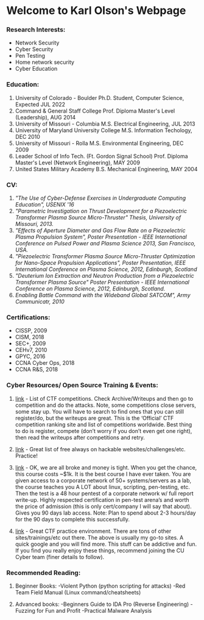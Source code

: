 # Welcome to Karl Olson's Webpage

### Research Interests:
- Network Security
- Cyber Security
- Pen Testing
- Home network security
- Cyber Education

### Education:

1. University of Colorado - Boulder
   Ph.D. Student, Computer Science, Expected JUL 2022
2. Command & General Staff College
   Prof. Diploma Master's Level (Leadership), AUG 2014
3. University of Missouri - Columbia
   M.S. Electrical Engineering, JUL 2013
4. University of Maryland University College
   M.S. Information Techology, DEC 2010
5. University of Missouri - Rolla
   M.S. Environmental Engineering, DEC 2009
6. Leader School of Info Tech. (Ft. Gordon Signal School)
   Prof. Diploma Master's Level (Network Engineering), MAY 2009
7. United States Military Academy
   B.S. Mechanical Engineering, MAY 2004

### CV:

1. _"The Use of Cyber-Defense Exercises in Undergraduate Computing Education", USENIX '16_
2. _"Parametric Investigation on Thrust Development for a Piezoelectric Transformer Plasma Source Micro-Thruster" Thesis, University of Missouri, 2013._
3. _"Effects of Aperture Diameter and Gas Flow Rate on a Piezoelectric Plasma Propulsion System", Poster Presentation - IEEE International Conference on Pulsed Power and Plasma Science 2013, San Francisco, USA._
4. _"Piezoelectric Transformer Plasma Source Micro-Thruster Optimization for Nano-Space Propulsion Applications", Poster Presentation, IEEE International Conference on Plasma Science, 2012, Edinburgh, Scotland_
5. _"Deuterium Ion Extraction and Neutron Production from a Piezoelectric Transformer Plasma Source" Poster Presentation - IEEE International Conference on Plasma Science, 2012, Edinburgh, Scotland._
6. _Enabling Battle Command with the Wideband Global SATCOM", Army Communicatr, 2010_

### Certifications:

- CISSP, 2009
- CISM, 2018
- SEC+, 2009
- CEHv7, 2010
- GPYC, 2016
- CCNA Cyber Ops, 2018
- CCNA R&S, 2018

### Cyber Resources/ Open Source Training & Events:

1. [link](https://ctftime.org/) - List of CTF competitions. Check Archive/Writeups and then go to competition and do the attacks. Note, some competitions close servers, some stay up. You will have to search to find ones that you can still register/do, but the writeups are great. This is the ‘Official’ CTF competition ranking site and list of competitions worldwide. Best thing to do is register, compete (don’t worry if you don’t even get one right), then read the writeups after competitions and retry. 

2. [link](https://www.captf.com/practice-ctf/) - Great list of free always on hackable websites/challenges/etc. Practice!

3. [link](https://www.offensive-security.com/) - OK, we are all broke and money is tight. When you get the chance, this course costs ~$1k. It is the best course I have ever taken. You are given access to a corporate network of 50+ systems/servers as a lab, the course teaches you A LOT about linux, scripting, pen-testing, etc. Then the test is a 48 hour pentest of a corporate network w/ full report write-up. Highly respected certification in pen-test arena’s and worth the price of admission (this is only cert/company I will say that about). Gives you 90 days lab access. Note: Plan to spend about 2-3 hours/day for the 90 days to complete this successfully.

4. [link](https://365.csaw.io/register) - Great CTF practice environment.
There are tons of other sites/trainings/etc out there. The above is usually my go-to sites. A quick google and you will find more. This stuff can be addictive and fun. If you find you really enjoy these things, recommend joining the CU Cyber team (finer details to follow).

### Recommended Reading:

1. Beginner Books:
-Violent Python (python scripting for attacks)
-Red Team Field Manual (Linux command/cheatsheets)

2. Advanced books:
-Beginners Guide to IDA Pro (Reverse Engineering)
-Fuzzing for Fun and Profit
-Practical Malware Analysis



